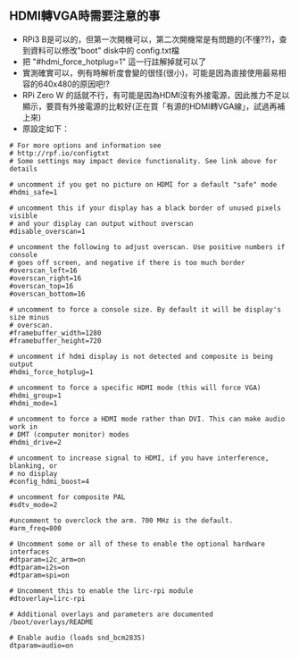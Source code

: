## HDMI轉VGA時需要注意的事
- RPi3 B是可以的，但第一次開機可以，第二次開機常是有問題的(不懂??)，查到資料可以修改"boot" disk中的 config.txt檔
- 把 "#hdmi_force_hotplug=1" 這一行註解掉就可以了
- 實測確實可以，例有時解析度會變的很怪(很小)，可能是因為直接使用最易相容的640x480的原因吧!?
- RPi Zero W 的話就不行，有可能是因為HDMI沒有外接電源，因此推力不足以顯示，要買有外接電源的比較好(正在買「有源的HDMI轉VGA線」，試過再補上來)
- 原設定如下：

```
# For more options and information see
# http://rpf.io/configtxt
# Some settings may impact device functionality. See link above for details

# uncomment if you get no picture on HDMI for a default "safe" mode
#hdmi_safe=1

# uncomment this if your display has a black border of unused pixels visible
# and your display can output without overscan
#disable_overscan=1

# uncomment the following to adjust overscan. Use positive numbers if console
# goes off screen, and negative if there is too much border
#overscan_left=16
#overscan_right=16
#overscan_top=16
#overscan_bottom=16

# uncomment to force a console size. By default it will be display's size minus
# overscan.
#framebuffer_width=1280
#framebuffer_height=720

# uncomment if hdmi display is not detected and composite is being output
#hdmi_force_hotplug=1

# uncomment to force a specific HDMI mode (this will force VGA)
#hdmi_group=1
#hdmi_mode=1

# uncomment to force a HDMI mode rather than DVI. This can make audio work in
# DMT (computer monitor) modes
#hdmi_drive=2

# uncomment to increase signal to HDMI, if you have interference, blanking, or
# no display
#config_hdmi_boost=4

# uncomment for composite PAL
#sdtv_mode=2

#uncomment to overclock the arm. 700 MHz is the default.
#arm_freq=800

# Uncomment some or all of these to enable the optional hardware interfaces
#dtparam=i2c_arm=on
#dtparam=i2s=on
#dtparam=spi=on

# Uncomment this to enable the lirc-rpi module
#dtoverlay=lirc-rpi

# Additional overlays and parameters are documented /boot/overlays/README

# Enable audio (loads snd_bcm2835)
dtparam=audio=on
```
